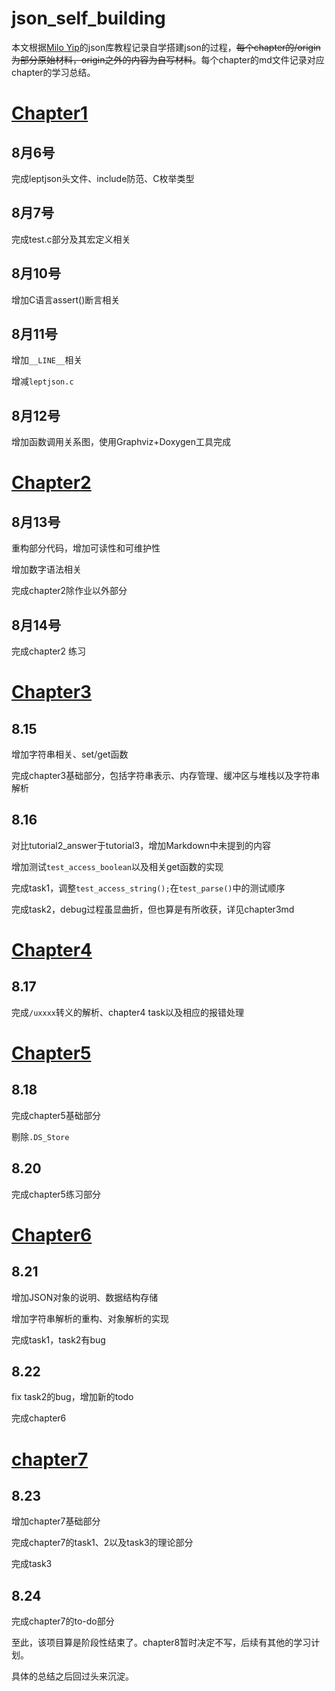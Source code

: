 # json_self_building
本文根据[Milo Yip](https://github.com/miloyip)的json库教程记录自学搭建json的过程，~~每个chapter的/origin为部分原始材料，origin之外的内容为自写材料~~。每个chapter的md文件记录对应chapter的学习总结。

# [Chapter1](./chapter1/chapter1.md)

## 8月6号

完成leptjson头文件、include防范、C枚举类型

## 8月7号

完成test.c部分及其宏定义相关

## 8月10号

增加C语言assert()断言相关

## 8月11号

增加`__LINE__`相关

增减`leptjson.c`

## 8月12号

增加函数调用关系图，使用Graphviz+Doxygen工具完成

# [Chapter2](./chapter2/chapter2.md)

## 8月13号

重构部分代码，增加可读性和可维护性

增加数字语法相关

完成chapter2除作业以外部分

## 8月14号

完成chapter2 练习

# [Chapter3](./chapter3/chapter3.md)

## 8.15

增加字符串相关、set/get函数

完成chapter3基础部分，包括字符串表示、内存管理、缓冲区与堆栈以及字符串解析

## 8.16

对比tutorial2_answer于tutorial3，增加Markdown中未提到的内容

增加测试`test_access_boolean`以及相关get函数的实现

完成task1，调整`test_access_string();`在`test_parse()`中的测试顺序

完成task2，debug过程虽显曲折，但也算是有所收获，详见chapter3md

# [Chapter4](./chapter4/chapter4.md)

## 8.17

完成`/uxxxx`转义的解析、chapter4 task以及相应的报错处理

# [Chapter5](./chapter5/chapter5.md)

## 8.18

完成chapter5基础部分

剔除`.DS_Store`

## 8.20

完成chapter5练习部分

# [Chapter6](chapter6/chapter6.md)

## 8.21

增加JSON对象的说明、数据结构存储

增加字符串解析的重构、对象解析的实现

完成task1，task2有bug

## 8.22

fix task2的bug，增加新的todo

完成chapter6

# [chapter7](chapter7/chapter7.md)

## 8.23

增加chapter7基础部分

完成chapter7的task1、2以及task3的理论部分

完成task3

## 8.24

完成chapter7的to-do部分

至此，该项目算是阶段性结束了。chapter8暂时决定不写，后续有其他的学习计划。

具体的总结之后回过头来沉淀。
